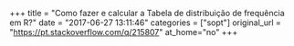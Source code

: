 +++
title = "Como fazer e calcular a Tabela de distribuição de frequência em R?"
date = "2017-06-27 13:11:46"
categories = ["sopt"]
original_url = "https://pt.stackoverflow.com/q/215807"
at_home="no"
+++

